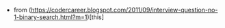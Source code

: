 - from (https://codercareer.blogspot.com/2011/09/interview-question-no-1-binary-search.html?m=1)[this]
